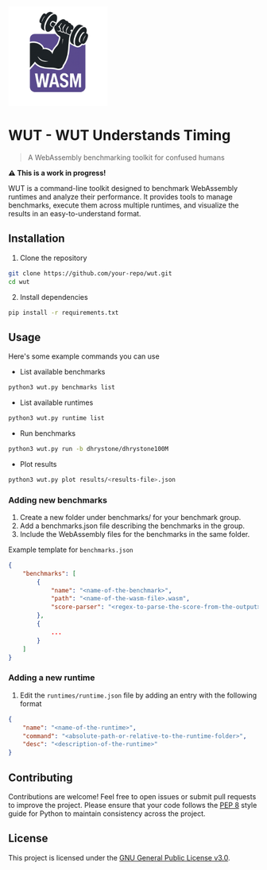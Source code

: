 <img src="assets/logo.png" width="200">

# WUT - WUT Understands Timing

> A WebAssembly benchmarking toolkit for confused humans

**⚠️ This is a work in progress!**

WUT is a command-line toolkit designed to benchmark WebAssembly runtimes and analyze their performance. It provides tools to manage benchmarks, execute them across multiple runtimes, and visualize the results in an easy-to-understand format.

## Installation

1. Clone the repository

```bash
git clone https://github.com/your-repo/wut.git
cd wut
```

2. Install dependencies

```bash
pip install -r requirements.txt
```

## Usage

Here's some example commands you can use

* List available benchmarks

```bash
python3 wut.py benchmarks list
```

* List available runtimes

```bash
python3 wut.py runtime list
```

* Run benchmarks

```bash
python3 wut.py run -b dhrystone/dhrystone100M
```

* Plot results

```bash
python3 wut.py plot results/<results-file>.json
```

### Adding new benchmarks

1. Create a new folder under benchmarks/ for your benchmark group.
2. Add a benchmarks.json file describing the benchmarks in the group.
3. Include the WebAssembly files for the benchmarks in the same folder.

Example template for `benchmarks.json`

```json
{
    "benchmarks": [
        {
            "name": "<name-of-the-benchmark>",
            "path": "<name-of-the-wasm-file>.wasm",
            "score-parser": "<regex-to-parse-the-score-from-the-output>"
        },
		{
			...
		}
    ]
}
```

### Adding a new runtime

1. Edit the `runtimes/runtime.json` file by adding an entry with the following format

```json
{
	"name": "<name-of-the-runtime>",
	"command": "<absolute-path-or-relative-to-the-runtime-folder>",
	"desc": "<description-of-the-runtime>"
}
```

## Contributing

Contributions are welcome! Feel free to open issues or submit pull requests to improve the project. Please ensure that your code follows the [PEP 8](https://peps.python.org/pep-0008/) style guide for Python to maintain consistency across the project.


## License

This project is licensed under the [GNU General Public License v3.0](LICENSE).

